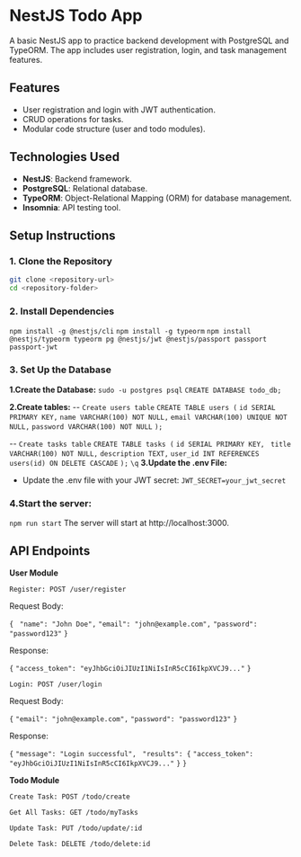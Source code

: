 # NestJS Todo App

A basic NestJS app to practice backend development with PostgreSQL and TypeORM. The app includes user registration, login, and task management features.

## Features
- User registration and login with JWT authentication.
- CRUD operations for tasks.
- Modular code structure (user and todo modules).

## Technologies Used
- **NestJS**: Backend framework.
- **PostgreSQL**: Relational database.
- **TypeORM**: Object-Relational Mapping (ORM) for database management.
- **Insomnia**: API testing tool.

## Setup Instructions

### 1. Clone the Repository
```bash
git clone <repository-url>
cd <repository-folder>
```
### 2. Install Dependencies

```npm install -g @nestjs/cli```
```npm install -g typeorm```
```npm install @nestjs/typeorm typeorm pg @nestjs/jwt @nestjs/passport passport passport-jwt```

### 3. Set Up the Database
**1.Create the Database:**
```sudo -u postgres psql```
```CREATE DATABASE todo_db;```

**2.Create tables:**
-- ```Create users table```
```CREATE TABLE users (```
  ```id SERIAL PRIMARY KEY,```
  ```name VARCHAR(100) NOT NULL,```
  ```email VARCHAR(100) UNIQUE NOT NULL,```
  ```password VARCHAR(100) NOT NULL```
```);```

-- ```Create tasks table```
```CREATE TABLE tasks (```
  ```id SERIAL PRIMARY KEY,```
 ``` title VARCHAR(100) NOT NULL,```
  ```description TEXT,```
  ```user_id INT REFERENCES users(id) ON DELETE CASCADE```
```);```
```\q```
**3.Update the .env File:**
- Update the .env file with your JWT secret: ```JWT_SECRET=your_jwt_secret```

### 4.Start the server:
```npm run start```
The server will start at http://localhost:3000.

## API Endpoints
**User Module**

``Register: POST /user/register``

Request Body:


```{```
 ``` "name": "John Doe",```
  ```"email": "john@example.com",```
  ```"password": "password123"```
```}```

Response:

```{```
  ```"access_token": "eyJhbGciOiJIUzI1NiIsInR5cCI6IkpXVCJ9..."```
```}```

``Login: POST /user/login``

Request Body:

```{```
  ```"email": "john@example.com",```
  ```"password": "password123"```
``}``

Response:

```{```
  ```"message": "Login successful",```
 ``` "results": {```
    ```"access_token": "eyJhbGciOiJIUzI1NiIsInR5cCI6IkpXVCJ9..."```
 ```}```
```}```

**Todo Module**

``Create Task: POST /todo/create``

``Get All Tasks: GET /todo/myTasks``

``Update Task: PUT /todo/update/:id``

``Delete Task: DELETE /todo/delete:id``
